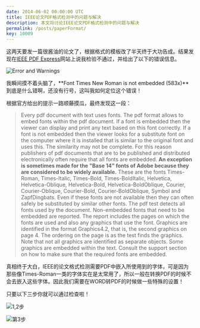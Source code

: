 ```yaml
---
date: 2014-06-02 00:00:00 UTC
title: IEEE论文PDF格式检测中的问题与解决
description: 本文将讨论IEEE论文PDF格式检测中的问题与解决
permalink: /posts/paperFormat/
key: 10009
---
```


这两天要发一篇很酱油的论文了，根据格式的模板改了半天终于大功告成。结果发现在[IEEE PDF Express](www.pdf-express.org)网站上说我检验不通过，并给出了以下的错误信息。

![Error and Warnings][1]

我瞬间摸不着头脑了，**Font Times New Roman is not embedded (583x)**到底是什么错啊，还没有行号，这叫我如何定位这个错误！

根据官方给出的提示一路顺藤摸瓜，最终发现这一段：

>Every pdf document with text uses fonts. The pdf format allows to embed fonts within the pdf document. If a font is embedded then the viewer can display and print any text based on this font correctly. If a font is not embedded then the viewer looks for a substitute font on the computer where it is installed that is similar to the original font and uses this. The similarity may not be complete. For this reason publishers of pdf documents that are to be published and distributed electronically often require that all fonts are embedded.
**An exception is sometimes made for the "Base 14" fonts of Adobe because they are considered to be widely available.** These are the fonts Times-Roman, Times-Italic, Times-Bold, Times-BoldItalic, Helvetica, Helvetica-Oblique, Helvetica-Bold, Helvetica-BoldOblique, Courier, Courier-Oblique, Courier-Bold, Courier-BoldOblique, Symbol and ZapfDingbats. Even if these fonts are not available then they can often safely be substituted by similar other fonts.
The pdf test detects all fonts used by the document. Non-embedded fonts that need to be embedded are reported. The report includes the pages on which the fonts are used and also any graphics that use the font. Graphics are identified in the format Graphics4.2, that is, the second graphics on page 4. The ordering on the page is as the test finds the graphics. Note that not all graphics are identified as separate objects. Some graphics are embedded within the text.
Consult the support section on how to make sure that the required fonts are embedded.

真相终于大白，IEEE的论文格式检测需要PDF中嵌入所使用到的字体，可是因为那些像Times-Roman一类的字体实在是太常用了，所以一般在转换PDF的时候不会去嵌入这些字体。因此我们需要在WORD转PDF的时候做一些特殊的设置！

只要以下三步你就可以通过检查啦！

![1,2步][2]

![第3步][3]



  [1]: http://segmentfault.com/img/bVcobF
  [2]: http://segmentfault.com/img/bVcobH
  [3]: http://segmentfault.com/img/bVcobI